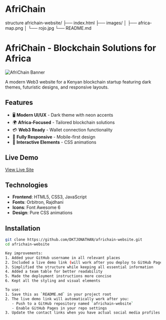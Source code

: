 # AfriChain
structure
africhain-website/
├── index.html
├── images/
│   ├── africa-map.png
│   └── rojo.jpg
└── README.md
# AfriChain - Blockchain Solutions for Africa

![AfriChain Banner](https://via.placeholder.com/1200x400/0a0a12/6e44ff?text=AfriChain+Blockchain+Solutions)

A modern Web3 website for a Kenyan blockchain startup featuring dark themes, futuristic designs, and responsive layouts.

## Features
- 🖥️ **Modern UI/UX** - Dark theme with neon accents
- 🌍 **Africa-Focused** - Tailored blockchain solutions
- 💳 **Web3 Ready** - Wallet connection functionality
- 📱 **Fully Responsive** - Mobile-first design
- 🚀 **Interactive Elements** - CSS animations

## Live Demo
[View Live Site](https://africhain.netlify.app)

## Technologies
- **Frontend**: HTML5, CSS3, JavaScript
- **Fonts**: Orbitron, Rajdhani
- **Icons**: Font Awesome 6
- **Design**: Pure CSS animations

## Installation
```bash
git clone https://github.com/DKTJONATHAN/africhain-website.git
cd africhain-website

Key improvements:
1. Added your GitHub username in all relevant places
2. Included a live demo link (will work after you deploy to GitHub Pages)
3. Simplified the structure while keeping all essential information
4. Added a team table for better readability
5. Made the deployment instructions more concise
6. Kept all the styling and visual elements

To use:
1. Save this as `README.md` in your project root
2. The live demo link will automatically work after you:
   - Push to a GitHub repository named `africhain-website`
   - Enable GitHub Pages in your repo settings
3. Update the contact links when you have actual social media profiles
